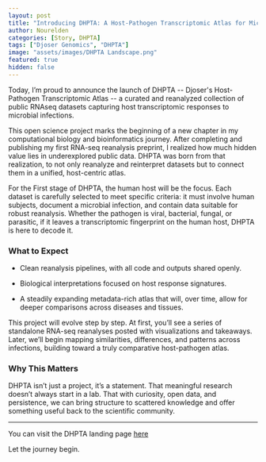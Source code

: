 ```yaml
---
layout: post
title: "Introducing DHPTA: A Host-Pathogen Transcriptomic Atlas for Microbial Diseases"
author: Nourelden
categories: [Story, DHPTA]
tags: ["Djoser Genomics", "DHPTA"]
image: "assets/images/DHPTA Landscape.png"
featured: true
hidden: false
---
```


Today, I’m proud to announce the launch of DHPTA -- Djoser's Host-Pathogen Transcriptomic Atlas -- a curated and reanalyzed collection of public RNAseq datasets capturing host transcriptomic responses to microbial infections.

This open science project marks the beginning of a new chapter in my computational biology and bioinformatics journey. After completing and publishing my first RNA-seq reanalysis preprint, I realized how much hidden value lies in underexplored public data. DHPTA was born from that realization, to not only reanalyze and reinterpret datasets but to connect them in a unified, host-centric atlas.

For the First stage of DHPTA, the human host will be the focus. Each dataset is carefully selected to meet specific criteria: it must involve human subjects, document a microbial infection, and contain data suitable for robust reanalysis. Whether the pathogen is viral, bacterial, fungal, or parasitic, if it leaves a transcriptomic fingerprint on the human host, DHPTA is here to decode it.

### What to Expect

- Clean reanalysis pipelines, with all code and outputs shared openly.

- Biological interpretations focused on host response signatures.

- A steadily expanding metadata-rich atlas that will, over time, allow for deeper comparisons across diseases and tissues.

This project will evolve step by step. At first, you’ll see a series of standalone RNA-seq reanalyses posted with visualizations and takeaways. Later, we’ll begin mapping similarities, differences, and patterns across infections, building toward a truly comparative host-pathogen atlas.

### Why This Matters

DHPTA isn’t just a project, it’s a statement. That meaningful research doesn’t always start in a lab. That with curiosity, open data, and persistence, we can bring structure to scattered knowledge and offer something useful back to the scientific community.

---

You can visit the DHPTA landing page [here](https://djosergenomics.github.io/dhpta)

Let the journey begin.

